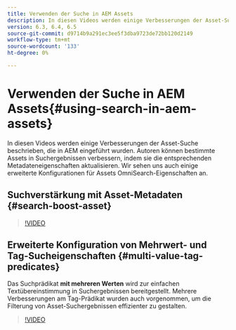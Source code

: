 ```yaml
---
title: Verwenden der Suche in AEM Assets
description: In diesen Videos werden einige Verbesserungen der Asset-Suche beschrieben, die in AEM eingeführt wurden. Autoren können bestimmte Assets in Suchergebnissen verbessern, indem sie die entsprechenden Metadateneigenschaften aktualisieren. Wir sehen uns auch einige erweiterte Konfigurationen für Assets OmniSearch-Eigenschaften an.
version: 6.3, 6.4, 6.5
source-git-commit: d9714b9a291ec3ee5f3dba9723de72bb120d2149
workflow-type: tm+mt
source-wordcount: '133'
ht-degree: 0%

---
```



# Verwenden der Suche in AEM Assets{#using-search-in-aem-assets}

In diesen Videos werden einige Verbesserungen der Asset-Suche beschrieben, die in AEM eingeführt wurden. Autoren können bestimmte Assets in Suchergebnissen verbessern, indem sie die entsprechenden Metadateneigenschaften aktualisieren. Wir sehen uns auch einige erweiterte Konfigurationen für Assets OmniSearch-Eigenschaften an.

## Suchverstärkung mit Asset-Metadaten {#search-boost-asset}

>[!VIDEO](https://video.tv.adobe.com/v/16766/?quality=9&learn=on)

## Erweiterte Konfiguration von Mehrwert- und Tag-Sucheigenschaften {#multi-value-tag-predicates}

Das Suchprädikat **mit mehreren Werten** wird zur einfachen Textübereinstimmung in Suchergebnissen bereitgestellt. Mehrere Verbesserungen am Tag-Prädikat wurden auch vorgenommen, um die Filterung von Asset-Suchergebnissen effizienter zu gestalten.

>[!VIDEO](https://video.tv.adobe.com/v/16457/?quality=9&learn=on)
